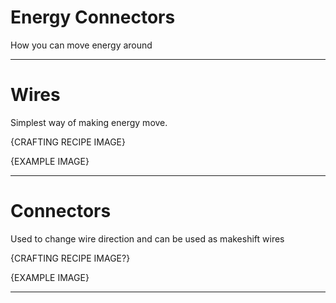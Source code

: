 # Energy Connectors
How you can move energy around

---
# Wires
Simplest way of making energy move.

{CRAFTING RECIPE IMAGE}

{EXAMPLE IMAGE}

---
# Connectors
Used to change wire direction and can be used as makeshift wires

{CRAFTING RECIPE IMAGE?}

{EXAMPLE IMAGE}

---
